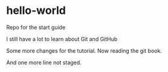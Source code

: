 # hello-world
Repo for the start guide

I still have a lot to learn about Git and GitHub

Some more changes for the tutorial.
Now reading the git book.

And one more line not staged.
